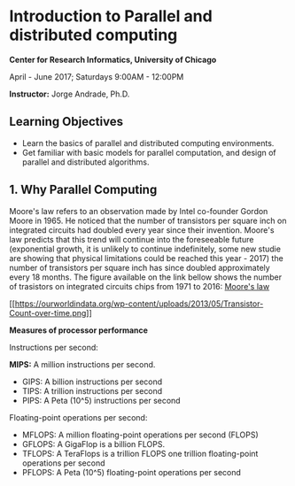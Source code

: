
# Introduction to Parallel and distributed computing

**Center for Research Informatics, University of Chicago**

April - June 2017; Saturdays 9:00AM - 12:00PM

**Instructor:** Jorge Andrade, Ph.D.


## Learning Objectives

- Learn the basics of parallel and distributed computing environments.
- Get familiar with basic models for parallel computation, and design of parallel and distributed algorithms. 

## 1. Why Parallel Computing

Moore's law refers to an observation made by Intel co-founder Gordon Moore in 1965. He noticed that the number of transistors per square inch on integrated circuits had doubled every year since their invention. Moore's law predicts that this trend will continue into the foreseeable future (exponential growth, it is unlikely to continue indefinitely, some new studie are showing that physical limitations could be reached this year - 2017) the number of transistors per square inch has since doubled approximately every 18 months.
The figure available on the link bellow shows the number of trasistors on integrated circuits chips from 1971 to 2016: 
[Moore's law]( https://ourworldindata.org/wp-content/uploads/2013/05/Transistor-Count-over-time.png)

[[https://ourworldindata.org/wp-content/uploads/2013/05/Transistor-Count-over-time.png]]

**Measures of processor performance**

Instructions per second: 

**MIPS:** A million instructions per second.
- GIPS:  A billion instructions per second
- TIPS:  A trillion instructions per second
- PIPS: A Peta (10^5) instructions per second

Floating-point operations per second:

- MFLOPS: A million floating-point operations per second (FLOPS)
- GFLOPS: A GigaFlop is a billion FLOPS.
- TFLOPS: A TeraFlops is a trillion FLOPS one trillion floating-point operations per second
- PFLOPS: A Peta (10^5) floating-point operations per second
